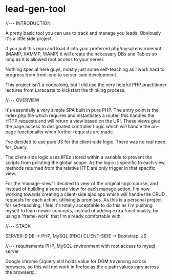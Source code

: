 # lead-gen-tool

//--- INTRODUCTION

A pretty basic tool you can use to track and manage you leads. Obviously it's a little side project.

If you pull this repo and load it into your preferred php/mysql environemnt (MAMP, XAMMP, WAMP) it will create the necessary DBs and Tables so long as it is allowed root access to your server.

Nothing special here guys, mostly just some self-teaching as I work hard to progress from front-end to server-side development.

This project isn't a codealong, but I did use the very helpful PHP practitioner lectures from Laracasts to kickstart the thinking process. 

//--- OVERVIEW

It's essentially a very simple SPA built in pure PHP. The entry point is the index.php file which requires and instantiates a router, this handles the HTTP requests and will return a view based on the URI. These views give the page access to designated controller Logic which will handle the on-page functionality when further requests are made. 

I've decided to use pure JS for the client-side logic. There was no real need for jQuery. 

The client-side logic uses IIFEs stored within a variable to prevent the scripts from polluting the global scope. As the logic is specific to each view, methods returned from the relative IFFE are only trigger in that specific view. 

For the 'manage-view' I decided to veer of the original logic course, and instead of building a seperate view for each manage action, I'm now working towards creating a client-side ajax app which will handle the CRUD requests for each action, utilising js promises. As this is a personal project for self-teaching, I feel it's totally acceptable to do this as I'm pushing myself to learn newer concepts, instead of adding extra functionality, by using a 'frame-work' that I'm already comfortable with.  

//--- STACK

SERVER-SIDE -> PHP, MySQL (PDO)
CLIENT-SIDE -> Bootstrap, JS

//--- requirements
PHP, MySQL environment with root access to mysql server

Google chrome (Jquery still holds value for DOM traversing across browsers, so this will not work in firefox as the e.path values vary across the browsers).
